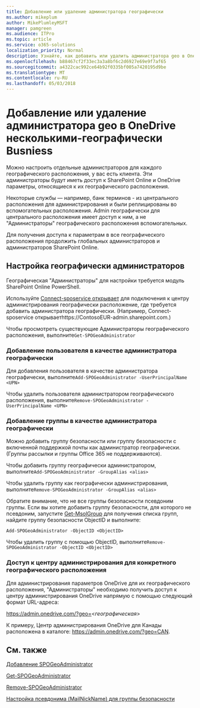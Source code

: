 ```yaml
---
title: Добавление или удаление администратора географически
ms.author: mikeplum
author: MikePlumleyMSFT
manager: pamgreen
ms.audience: ITPro
ms.topic: article
ms.service: o365-solutions
localization_priority: Normal
description: Узнайте, как добавить или удалить администратора geo в OneDrive для бизнеса Multi-географически.
ms.openlocfilehash: b88467cf2f33ec3a3a8bf6c2d6927e69e9f7af65
ms.sourcegitcommit: a4322cac992ce64b92f0335bf005a7420195d9be
ms.translationtype: MT
ms.contentlocale: ru-RU
ms.lasthandoff: 05/03/2018
---
```

# <a name="add-or-remove-a-geo-administrator-in-onedrive-for-busniess-multi-geo"></a>Добавление или удаление администратора geo в OneDrive несколькими-географически Busniess

Можно настроить отдельные администраторов для каждого географического расположения, у вас есть клиента. Эти администраторы будут иметь доступ к SharePoint Online и OneDrive параметры, относящиеся к их географического расположения.

Некоторые службы — например, банк терминов - из центрального расположения для администрирования и были реплицированы во вспомогательных расположения. Admin географически для центрального расположения имеет доступ к ним, а не "Администраторы" географического расположения вспомогательных.

Для получения доступа к параметрам в все географического расположения продолжить глобальных администраторов и администраторов SharePoint Online.

## <a name="configuring-geo-administrators"></a>Настройка географически администраторов

Географическая "Администраторы" для настройки требуется модуль SharePoint Online PowerShell.

Используйте [Connect-sposervice открывает](https://docs.microsoft.com/powershell/module/sharepoint-online/Connect-SPOService) для подключения к центру администрирования географически расположение, где требуется добавить администратора географически. (Например, Connect-sposervice открываетhttps://ContosoEUR-admin.sharepoint.com.)

Чтобы просмотреть существующие Администраторы географического расположения, выполните`Get-SPOGeoAdministrator`

### <a name="adding-a-user-as-a-geo-admin"></a>Добавление пользователя в качестве администратора географически

Для добавления пользователя в качестве администратора географически, выполните`Add-SPOGeoAdministrator -UserPrincipalName <UPN>`

Чтобы удалить пользователя администратором географического расположения, выполните`Remove-SPOGeoAdministrator -UserPrincipalName <UPN>`

### <a name="adding-a-group-as-a-geo-admin"></a>Добавление группы в качестве администратора географически

Можно добавить группу безопасности или группу безопасности с включенной поддержкой почты как администратор географически. (Группы рассылки и группы Office 365 не поддерживаются).

Чтобы добавить группу географически администратором, выполните`Add-SPOGeoAdministrator -GroupAlias <alias>`

Чтобы удалить группу как географически администрирования, выполните`Remove-SPOGeoAdministrator -GroupAlias <alias>`

Обратите внимание, что не все группы безопасности псевдоним группы. Если вы хотите добавить группу безопасности, для которого не псевдоним, запустите [Get-MsolGroup](https://docs.microsoft.com/en-us/powershell/module/msonline/get-msolgroup) для получения списка групп, найдите группу безопасности ObjectID и выполните:

`Add-SPOGeoAdministrator -ObjectID <ObjectID>`

Чтобы удалить группу с помощью ObjectID, выполните`Remove-SPOGeoAdministrator -ObjectID <ObjectID>`

### <a name="accessing-the-admin-center-for-a-specific-geo-location"></a>Доступ к центру администрирования для конкретного географического расположения

Для администрирования параметров OneDrive для их географического расположения, "Администраторы" необходимо получить доступ к центру администрирования OneDrive напрямую с помощью следующий формат URL-адреса:

https://admin.onedrive.com/?geo=<*географическая*>

К примеру, Центр администрирования OneDrive для Канады расположена в каталоге: https://admin.onedrive.com/?geo=CAN.

## <a name="see-also"></a>См. также

[Добавление SPOGeoAdministrator](https://docs.microsoft.com/powershell/module/sharepoint-online/add-spogeoadministrator)

[Get-SPOGeoAdministrator](https://docs.microsoft.com/powershell/module/sharepoint-online/get-spogeoadministrator)

[Remove-SPOGeoAdministrator](https://docs.microsoft.com/powershell/module/sharepoint-online/remove-spogeoadministrator)

[Настройка псевдонима (MailNickName) для группы безопасности](https://docs.microsoft.com/en-us/powershell/module/azuread/set-azureadgroup)